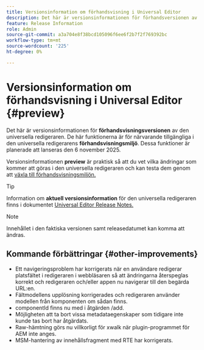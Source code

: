 ```yaml
---
title: Versionsinformation om förhandsvisning i Universal Editor
description: Det här är versionsinformationen för förhandsversionen av Universal Editor.
feature: Release Information
role: Admin
source-git-commit: a3a704e8f38bcd105096f6ee6f2b7f2f769392bc
workflow-type: tm+mt
source-wordcount: '225'
ht-degree: 0%

---
```



# Versionsinformation om förhandsvisning i Universal Editor {#preview}

Det här är versionsinformationen för **förhandsvisningsversionen** av den universella redigeraren. De här funktionerna är för närvarande tillgängliga i den universella redigerarens **förhandsvisningsmiljö**. Dessa funktioner är planerade att lanseras den 6 november 2025.

Versionsinformationen **preview** är praktisk så att du vet vilka ändringar som kommer att göras i den universella redigeraren och kan testa dem genom att [växla till förhandsvisningsmiljön.](/help/sites-cloud/authoring/universal-editor/navigation.md#user-properties)

>[!TIP]
>
>Information om **aktuell versionsinformation** för den universella redigeraren finns i dokumentet [Universal Editor Release Notes.](/help/release-notes/universal-editor/current.md)

>[!NOTE]
>
>Innehållet i den faktiska versionen samt releasedatumet kan komma att ändras.

## Kommande förbättringar {#other-improvements}

* Ett navigeringsproblem har korrigerats när en användare redigerar platsfältet i redigeraren i webbläsaren så att ändringarna återspeglas korrekt och redigeraren och/eller appen nu navigerar till den begärda URL:en.
* Fältmodellens upplösning korrigerades och redigeraren använder modellen från komponenten om sådan finns.
* componentId finns nu med i åtgärden /add.
* Möjligheten att ta bort vissa metadataegenskaper som tidigare inte kunde tas bort har åtgärdats.
* Raw-hämtning görs nu villkorligt för xwalk när plugin-programmet för AEM inte anges.
* MSM-hantering av innehållsfragment med RTE har korrigerats.

